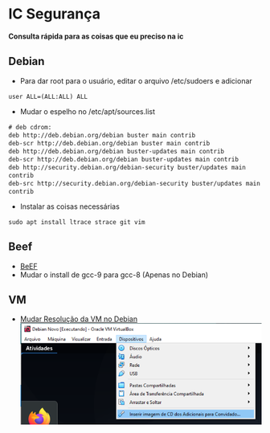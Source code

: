# IC Segurança
<b> Consulta rápida para as coisas que eu preciso na ic </b>

## Debian
- Para dar root para o usuário, editar o arquivo /etc/sudoers e adicionar
```
user ALL=(ALL:ALL) ALL
```

- Mudar o espelho no /etc/apt/sources.list
```
# deb cdrom:
deb http://deb.debian.org/debian buster main contrib
deb-scr http://deb.debian.org/debian buster main contrib
deb http://deb.debian.org/debian buster-updates main contrib
deb-scr http://deb.debian.org/debian buster-updates main contrib 
deb http://security.debian.org/debian-security buster/updates main contrib
deb-src http://security.debian.org/debian-security buster/updates main contrib
```
- Instalar as coisas necessárias
```
sudo apt install ltrace strace git vim
```
## Beef
- [BeEF](https://beefproject.com/)
- Mudar o install de gcc-9 para gcc-8 (Apenas no Debian)

## VM
 - [Mudar Resolução da VM no Debian](https://www.youtube.com/watch?v=KJ5pObje1Dk)<br>
 ![img](https://github.com/JorgeJabczenski/ic-seguranca/blob/main/imgs/inserir%20imagem%20de%20CD.png)

